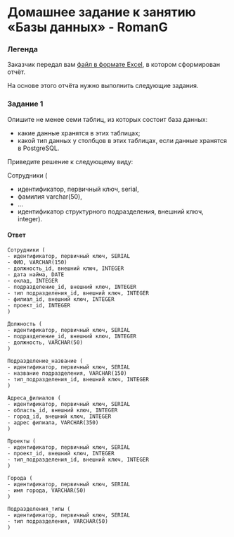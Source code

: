 # Домашнее задание к занятию «Базы данных» - RomanG


### Легенда

Заказчик передал вам [файл в формате Excel](https://github.com/netology-code/sdb-homeworks/blob/main/resources/hw-12-1.xlsx), в котором сформирован отчёт. 

На основе этого отчёта нужно выполнить следующие задания.

### Задание 1

Опишите не менее семи таблиц, из которых состоит база данных:

- какие данные хранятся в этих таблицах;
- какой тип данных у столбцов в этих таблицах, если данные хранятся в PostgreSQL.


Приведите решение к следующему виду:

Сотрудники (

- идентификатор, первичный ключ, serial,
- фамилия varchar(50),
- ...
- идентификатор структурного подразделения, внешний ключ, integer).

#### Ответ

```
Сотрудники (
- идентификатор, первичный ключ, SERIAL
- ФИО, VARCHAR(150)
- должность_id, внешний ключ, INTEGER
- дата найма, DATE
- оклад, INTEGER
- подразделение_id, внешний ключ, INTEGER
- тип подразделения_id, внешний ключ, INTEGER
- филиал_id, внешний ключ, INTEGER
- проект_id, INTEGER
)

Должность (
- идентификатор, первичный ключ, SERIAL
- подразделение_id, внешний ключ, INTEGER
- должность, VARCHAR(50)
)

Подразделение_название (
- идентификатор, первичный ключ, SERIAL
- название подразделения, VARCHAR(150)
- тип_подразделения_id, внешний ключ, INTEGER
)

Адреса_филиалов (
- идентификатор, первичный ключ, SERIAL
- область_id, внешний ключ, INTEGER
- город_id, внешний ключ, INTEGER
- адрес филиала, VARCHAR(350)
)

Проекты (
- идентификатор, первичный ключ, SERIAL
- проект_id, внешний ключ, INTEGER
- тип_подразделения_id, внешний ключ, INTEGER
)

Города (
- идентификатор, первичный ключ, SERIAL
- имя города, VARCHAR(50)
)

Подразделения_типы (
- идентификатор, первичный ключ, SERIAL
- тип подразделения, VARCHAR(50)
)
```
